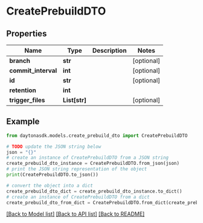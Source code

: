 # CreatePrebuildDTO


## Properties

Name | Type | Description | Notes
------------ | ------------- | ------------- | -------------
**branch** | **str** |  | [optional] 
**commit_interval** | **int** |  | [optional] 
**id** | **str** |  | [optional] 
**retention** | **int** |  | 
**trigger_files** | **List[str]** |  | [optional] 

## Example

```python
from daytonasdk.models.create_prebuild_dto import CreatePrebuildDTO

# TODO update the JSON string below
json = "{}"
# create an instance of CreatePrebuildDTO from a JSON string
create_prebuild_dto_instance = CreatePrebuildDTO.from_json(json)
# print the JSON string representation of the object
print(CreatePrebuildDTO.to_json())

# convert the object into a dict
create_prebuild_dto_dict = create_prebuild_dto_instance.to_dict()
# create an instance of CreatePrebuildDTO from a dict
create_prebuild_dto_from_dict = CreatePrebuildDTO.from_dict(create_prebuild_dto_dict)
```
[[Back to Model list]](../README.md#documentation-for-models) [[Back to API list]](../README.md#documentation-for-api-endpoints) [[Back to README]](../README.md)


